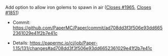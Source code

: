 Add option to allow iron golems to spawn in air ([Closes #1965](https://github.com/PaperMC/Paper/issues/1965/find), [Closes #1851](https://github.com/PaperMC/Paper/issues/1851/find))

* Commit: https://github.com/PaperMC/Paper/commit/ad708dd3f3f506e93dd6652361029e41f2b7e41c

* Details: https://papermc.io/ci/job/Paper-1.15/131/changes#ad708dd3f3f506e93dd6652361029e41f2b7e41c